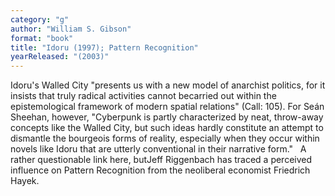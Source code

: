 ```yaml
---
category: "g"
author: "William S. Gibson"
format: "book"
title: "Idoru (1997); Pattern Recognition"
yearReleased: "(2003)"
---
```

Idoru's Walled City "presents us with a new model of anarchist politics, for it insists that truly radical activities cannot becarried out within the epistemological framework of modern spatial relations" (Call: 105). For Seán Sheehan, however, "Cyberpunk is partly characterized by neat, throw-away concepts like the Walled City, but such ideas hardly constitute an attempt to dismantle the bourgeois forms of reality, especially when they occur within novels like Idoru that are utterly conventional in their narrative form."
 
A rather questionable link here, butJeff Riggenbach has traced a perceived influence on Pattern Recognition from the neoliberal economist Friedrich Hayek.
 